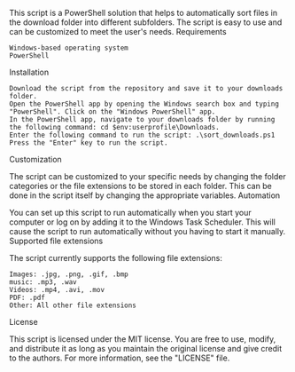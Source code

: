 This script is a PowerShell solution that helps to automatically sort files in the download folder into different subfolders. The script is easy to use and can be customized to meet the user's needs.
Requirements

    Windows-based operating system
    PowerShell

Installation

    Download the script from the repository and save it to your downloads folder.
    Open the PowerShell app by opening the Windows search box and typing "PowerShell". Click on the "Windows PowerShell" app.
    In the PowerShell app, navigate to your downloads folder by running the following command: cd $env:userprofile\Downloads.
    Enter the following command to run the script: .\sort_downloads.ps1
    Press the "Enter" key to run the script.

Customization

The script can be customized to your specific needs by changing the folder categories or the file extensions to be stored in each folder. This can be done in the script itself by changing the appropriate variables.
Automation

You can set up this script to run automatically when you start your computer or log on by adding it to the Windows Task Scheduler. This will cause the script to run automatically without you having to start it manually.
Supported file extensions

The script currently supports the following file extensions:

    Images: .jpg, .png, .gif, .bmp
    music: .mp3, .wav
    Videos: .mp4, .avi, .mov
    PDF: .pdf
    Other: All other file extensions

License

This script is licensed under the MIT license. You are free to use, modify, and distribute it as long as you maintain the original license and give credit to the authors. For more information, see the "LICENSE" file.
